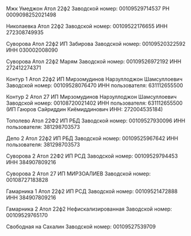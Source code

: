 Мжк Умеджон Атол 22ф2
Заводской номер: 00109529714537
РН 0009098252021498

Николаевка Атол 22ф2
Заводской номер: 00109522176655
ИНН 272308749935

Суворова Атол 22ф2 ИП Забирова
Заводской номер: 00109520322592
ИНН 030002008090

Суворова Атол 22ф2 Марям
Заводской номер: 00109526972192
ИНН 272412274371

Контур 1 Атол 22ф2 ИП Мирзомудинов Нарзуллоджон Шамсуллоевич
Заводской номер: 00109528076470
ИНН пользователя: 631112655500

Контур 2 Атол 27 ИП Мирзомудинов Нарзуллоджон Шамсуллоевич
Заводской номер: 00108720021402
ИНН пользователя: 631112655500
(ИП Гаюров Сайриддин Киёмиддинович
ИНН: 272004535184)

Тополево Атол 22Ф2 ИП РБД
Заводской номер: 00109527930096
ИНН пользователя: 381298703573

Депо 2 Атол 22ф2 ИП РБД
Заводской номер: 00109525967642
ИНН пользователя: 381298703573

Суворова 2 Атол 22Ф2 ИП РСД
Заводской номер: 00109529794453
ИНН 384907809216

Суворова 2 Атол 27 ИП МИРЗОАЛИЕВ
Заводской номер: 00108727183828

Гамарника 1 Атол 22ф2 ИП РСД
Заводской номер: 00109521472888
ИНН 384907809216

Гамарника 2 Атол 22ф2 Нефискализированная
Заводской номер: 00109529765170

 Свободная на Сахалин 
 Заводской номер: 00109527539709